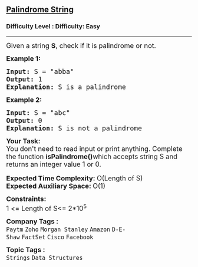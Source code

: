 <h2><a href="https://www.geeksforgeeks.org/problems/palindrome-string0817/1?page=1&category=Strings&difficulty=Easy,Medium&sortBy=submissions">Palindrome String</a></h2><h3>Difficulty Level : Difficulty: Easy</h3><hr><div class="problems_problem_content__Xm_eO"><p><span style="font-size: 18px;">Given a string <strong>S</strong>, check if it is palindrome or not.</span></p>
<p><span style="font-size: 18px;"><strong>Example 1:</strong></span></p>
<pre><span style="font-size: 18px;"><strong>Input:</strong> S = "abba"
<strong>Output:</strong> 1
<strong>Explanation: </strong>S is a palindrome</span></pre>
<p><span style="font-size: 18px;"><strong>Example 2:</strong></span></p>
<pre><span style="font-size: 18px;"><strong>Input:</strong> S = "abc" 
<strong>Output:</strong> 0
<strong>Explanation: </strong>S is not a palindrome</span></pre>
<p><span style="font-size: 18px;"><strong>Your Task: </strong><br>You don't need to read input or print anything. Complete the function <strong>isPalindrome()</strong>which accepts string S and returns an integer value 1 or 0.</span><br><br><span style="font-size: 18px;"><strong>Expected Time Complexity: </strong>O(Length of S)<br><strong>Expected Auxiliary Space: </strong>O(1)</span></p>
<p><span style="font-size: 18px;"><strong>Constraints:</strong><br>1 &lt;= Length of S&lt;= 2*10<sup>5</sup></span></p></div><p><span style=font-size:18px><strong>Company Tags : </strong><br><code>Paytm</code>&nbsp;<code>Zoho</code>&nbsp;<code>Morgan Stanley</code>&nbsp;<code>Amazon</code>&nbsp;<code>D-E-Shaw</code>&nbsp;<code>FactSet</code>&nbsp;<code>Cisco</code>&nbsp;<code>Facebook</code>&nbsp;<br><p><span style=font-size:18px><strong>Topic Tags : </strong><br><code>Strings</code>&nbsp;<code>Data Structures</code>&nbsp;